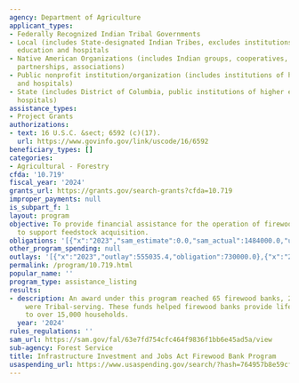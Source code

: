 ```yaml
---
agency: Department of Agriculture
applicant_types:
- Federally Recognized Indian Tribal Governments
- Local (includes State-designated Indian Tribes, excludes institutions of higher
  education and hospitals
- Native American Organizations (includes Indian groups, cooperatives, corporations,
  partnerships, associations)
- Public nonprofit institution/organization (includes institutions of higher education
  and hospitals)
- State (includes District of Columbia, public institutions of higher education and
  hospitals)
assistance_types:
- Project Grants
authorizations:
- text: 16 U.S.C. &sect; 6592 (c)(17).
  url: https://www.govinfo.gov/link/uscode/16/6592
beneficiary_types: []
categories:
- Agricultural - Forestry
cfda: '10.719'
fiscal_year: '2024'
grants_url: https://grants.gov/search-grants?cfda=10.719
improper_payments: null
is_subpart_f: 1
layout: program
objective: To provide financial assistance for the operation of firewood banks and
  to support feedstock acquisition.
obligations: '[{"x":"2023","sam_estimate":0.0,"sam_actual":1484000.0,"usa_spending_actual":1484000.0},{"x":"2024","sam_estimate":0.0,"sam_actual":3247539.0,"usa_spending_actual":1431501.6},{"x":"2025","sam_estimate":0.0,"sam_actual":1200000.0,"usa_spending_actual":60000.0}]'
other_program_spending: null
outlays: '[{"x":"2023","outlay":555035.4,"obligation":730000.0},{"x":"2024","outlay":67983.57,"obligation":299879.83},{"x":"2025","outlay":0.0,"obligation":60000.0}]'
permalink: /program/10.719.html
popular_name: ''
program_type: assistance_listing
results:
- description: An award under this program reached 65 firewood banks, 24 of which
    were Tribal-serving. These funds helped firewood banks provide life-saving heat
    to over 15,000 households.
  year: '2024'
rules_regulations: ''
sam_url: https://sam.gov/fal/63e7fd754cfc464f9836f1bb6e45ad5a/view
sub-agency: Forest Service
title: Infrastructure Investment and Jobs Act Firewood Bank Program
usaspending_url: https://www.usaspending.gov/search/?hash=764957b8e59cff47aa7e6066146d642b
---
```

